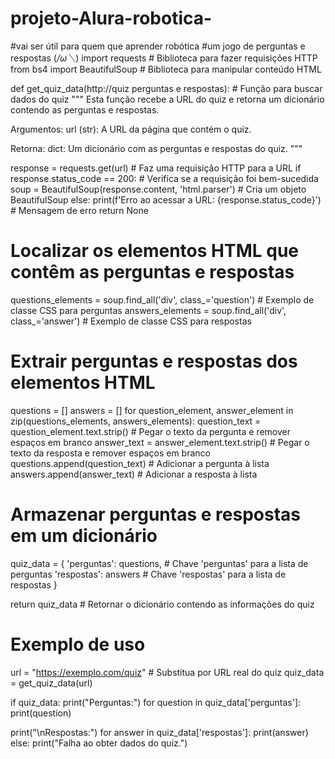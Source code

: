 # projeto-Alura-robotica-
#vai ser útil para quem que aprender robótica
#um jogo de perguntas e respostas (*/ω＼*)
import requests  # Biblioteca para fazer requisições HTTP
from bs4 import BeautifulSoup  # Biblioteca para manipular conteúdo HTML

def get_quiz_data(http://quiz perguntas e respostas):  # Função para buscar dados do quiz
  """
  Esta função recebe a URL do quiz e retorna um dicionário contendo as perguntas e respostas.

  Argumentos:
      url (str): A URL da página que contém o quiz.

  Retorna:
      dict: Um dicionário com as perguntas e respostas do quiz.
  """

  response = requests.get(url)  # Faz uma requisição HTTP para a URL
  if response.status_code == 200:  # Verifica se a requisição foi bem-sucedida
    soup = BeautifulSoup(response.content, 'html.parser')  # Cria um objeto BeautifulSoup
  else:
    print(f'Erro ao acessar a URL: {response.status_code}')  # Mensagem de erro
    return None

  # Localizar os elementos HTML que contêm as perguntas e respostas
  questions_elements = soup.find_all('div', class_='question')  # Exemplo de classe CSS para perguntas
  answers_elements = soup.find_all('div', class_='answer')  # Exemplo de classe CSS para respostas

  # Extrair perguntas e respostas dos elementos HTML
  questions = []
  answers = []
  for question_element, answer_element in zip(questions_elements, answers_elements):
    question_text = question_element.text.strip()  # Pegar o texto da pergunta e remover espaços em branco
    answer_text = answer_element.text.strip()  # Pegar o texto da resposta e remover espaços em branco
    questions.append(question_text)  # Adicionar a pergunta à lista
    answers.append(answer_text)  # Adicionar a resposta à lista

  # Armazenar perguntas e respostas em um dicionário
  quiz_data = {
    'perguntas': questions,  # Chave 'perguntas' para a lista de perguntas
    'respostas': answers  # Chave 'respostas' para a lista de respostas
  }

  return quiz_data  # Retornar o dicionário contendo as informações do quiz

# Exemplo de uso
url = "https://exemplo.com/quiz"  # Substitua por URL real do quiz
quiz_data = get_quiz_data(url)

if quiz_data:
  print("Perguntas:")
  for question in quiz_data['perguntas']:
    print(question)

  print("\nRespostas:")
  for answer in quiz_data['respostas']:
    print(answer)
else:
  print("Falha ao obter dados do quiz.")

